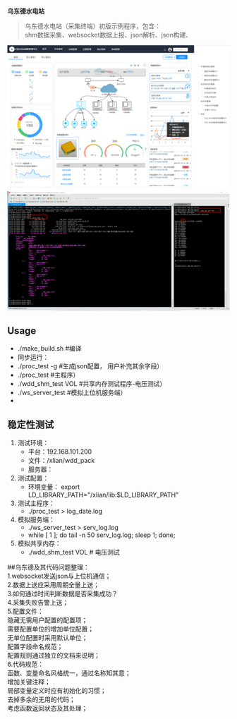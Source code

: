 **乌东德水电站**
> 乌东德水电站（采集终端）初版示例程序，包含：          
>  shm数据采集、websocket数据上报、json解析、json构建、 
> 

![界面演示](4.Document/Image/ui_show.png)
![运行示例](4.Document/Image/wdd_run.png)


## Usage
* ./make_build.sh  #编译
* 同步运行： 
* ./proc_test -g  #生成json配置， 用户补充其余字段）
* ./proc_test #主程序）
* ./wdd_shm_test VOL  #共享内存测试程序-电压测试）
* ./ws_server_test #模拟上位机服务端）
* 

## 稳定性测试
1. 测试环境： 
    * 平台：192.168.101.200
    * 文件：/xlian/wdd_pack
    * 服务器： 
2. 测试配置：
    * 环境变量： export LD_LIBRARY_PATH="/xlian/lib:$LD_LIBRARY_PATH"
3. 测试主程序：
    * ./proc_test > log_date.log
4. 模拟服务端：
    * ./ws_server_test > serv_log.log
    * while [ 1 ]; do tail -n 50 serv_log.log; sleep 1; done;
5. 模拟共享内存：
    * ./wdd_shm_test VOL        # 电压测试

##乌东德及其代码问题整理：    
1.websocket发送json与上位机通信；   
2.数据上送应采用周期全量上送；  
3.如何通过时间判断数据是否采集成功？    
4.采集失败告警上送；    
5.配置文件：    
        隐藏无需用户配置的配置项；  
        需要配置单位的增加单位配置；    
        无单位配置时采用默认单位；  
        配置字段命名规范；  
        配置规则通过独立的文档来说明；  
6.代码规范：    
        函数、变量命名风格统一，通过名称知其意；    
        增加关键注释；  
        局部变量定义时应有初始化的习惯；    
        去掉多余的无用的代码；  
        考虑函数返回状态及其处理；  





